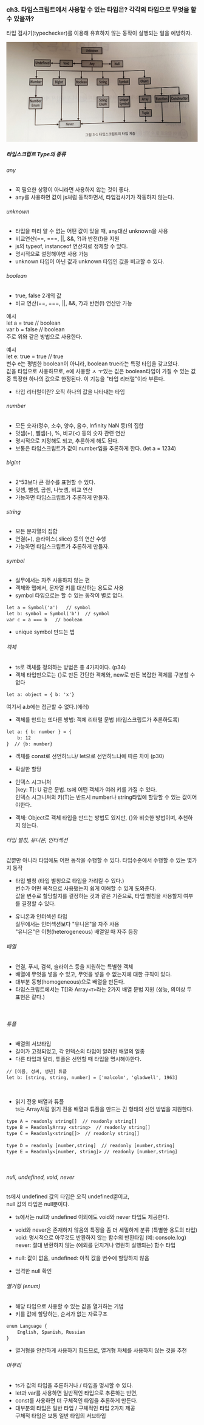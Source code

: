 ### ch3. 타입스크립트에서 사용할 수 있는 타입은? 각각의 타입으로 무엇을 할 수 있을까?

타입 검사기(typechecker)를 이용해 유효하지 않는 동작이 실행되는 일을 예방하자.

<img src = "./typelevel.jpg"/>

##### 타입스크립트 Type의 종류
###### any
- 꼭 필요한 상황이 아니라면 사용하지 않는 것이 좋다.<br />
- any를 사용하면 값이 js처럼 동작하면서, 타입검사기가 작동하지 않는다.

###### unknown
- 타입을 미리 알 수 없는 어떤 값이 있을 때, any대신 unknown을 사용
- 비교연산(==, ===, ||, &&, ?)과 반전(!)을 지원
- js의 typeof, instanceof 연산자로 정제할 수 있다.
- 명시적으로 설정해야만 사용 가능
- unknown 타입이 아닌 값과 unknown 타입인 값을 비교할 수 있다.


###### boolean
- true, false 2개의 값
- 비교 연산(==, ===, ||, &&, ?)과 반전(!) 연산만 가능<br />

예시<br />
let a = true  // boolean<br />
var b = false // boolean<br />
주로 위와 같은 방법으로 사용한다.<br />

예시<br />
let e: true = true   // true<br />
변수 e는 평범한 boolean이 아니라, boolean true라는 특정 타입을 갖고있다.<br />
값을 타입으로 사용하므로, e에 사용할 ㅅ ㅜ있는 값은 boolean타입이 가질 수 있는 값 중 특정한 하나의 값으로 한정된다. 이 기능을 "타입 리터럴"이라 부른다.<br />

- 타입 리터럴이란?
오직 하나의 값을 나타내는 타입<br />

###### number
- 모든 숫자(정수, 소수, 양수, 음수, Infinity NaN 등)의 집합
- 덧셈(+), 뺄셈(-), %, 비교(<) 등의 숫자 관련 연산
- 명시적으로 지정해도 되고, 추론하게 해도 된다.
- 보통은 타입스크립트가 값이 number임을 추론하게 한다. (let a = 1234)

###### bigint
- 2^53보다 큰 정수를 표현할 수 있다.
- 덧셈, 뺄셈, 곱셈, 나눗셈, 비교 연산
- 가능하면 타입스크립트가 추론하게 만들자.

###### string
- 모든 문자열의 집합
- 연결(+), 슬라이스(.slice) 등의 연산 수행
- 가능하면 타입스크립트가 추론하게 만들자.


###### symbol
- 실무에서는 자주 사용하지 않는 편
- 객체와 맵에서, 문자열 키를 대신하는 용도로 사용
- symbol 타입으로는 할 수 있는 동작이 별로 없다.
```
let a = Symbol('a')   // symbol
let b: symbol = Symbol('b')  // symbol
var c = a === b   // boolean
```
- unique symbol 만드는 법


###### 객체
- ts로 객체를 정의하는 방법은 총 4가지이다. (p34)
- 객체 타입만으로는 {}로 만든 간단한 객체와, new로 만든 복잡한 객체를 구분할 수 없다<br />
```
let a: object = { b: 'x'}
```
여기서 a.b에는 접근할 수 없다.(에러)

- 객체를 만드는 또다른 방법: 객체 리터럴 문법 (타입스크립트가 추론하도록)
```
let a: { b: number } = {
    b: 12
}  // {b: number}
```

- 객체를 const로 선언하느냐/ let으로 선언하느냐에 따른 차이 (p30)

- 확실한 할당

- 인덱스 시그니처<br />
[key: T]: U 같은 문법. ts에 어떤 객체가 여러 키를 가질 수 있다.<br />
인덱스 시그니처의 키(T)는 반드시 number나 string타입에 할당할 수 있는 값이어야한다.

- 객체: Object로 객체 타입을 만드는 방법도 있지만, {}와 비슷한 방법이며, 추천하지 않는다.

###### 타입 별칭, 유니온, 인터섹션
값뿐만 아니라 타입에도 어떤 동작을 수행할 수 있다. 타입수준에서 수행할 수 있는 몇가지 동작<br />

- 타입 별칭 (타입 별칭으로 타입을 가리킬 수 있다.)<br />
변수가 어떤 목적으로 사용됐는지 쉽게 이해할 수 있게 도와준다.<br />
값을 변수로 할당할지를 결정하는 것과 같은 기준으로, 타입 별칭을 사용할지 여부를 결정할 수 있다.<br />

- 유니온과 인터섹션 타입<br />
실무에서는 인터섹션보다 "유니온"을 자주 사용<br />
"유니온"은 이형(heterogeneous) 배열일 때 자주 등장<br />

###### 배열
- 연결, 푸시, 검색, 슬라이스 등을 지원하는 특별한 객체
- 배열에 무엇을 넣을 수 있고, 무엇을 넣을 수 없는지에 대한 규칙이 있다.
- 대부분 동형(homogeneous)으로 배열을 만든다.
- 타입스크립트에서는 T[]와 Array`<T>`라는 2가지 배열 문법 지원 (성능, 의미상 두 표현은 같다.)
<br />

###### 튜플
- 배열의 서브타입
- 길이가 고정되었고, 각 인덱스의 타입이 알려진 배열의 일종
- 다른 타입과 달리, 튜플은 선언할 때 타입을 명시해야한다.
```
// [이름, 성씨, 생년] 튜플
let b: [string, string, number] = ['malcolm', 'gladwell', 1963]
```
<br />

- 읽기 전용 배열과 튜플<br />
ts는 Array처럼 읽기 전용 배열과 튜플을 만드는 긴 형태의 선언 방법을 지원한다.<br />
```
type A = readonly string[]  // readonly string[]
type B = ReadonlyArray <string>  // readonly string[]
type C = Readonly<string[]>  // readonly string[]

type D = readonly [number,string]  // readonly [number,string]
type E = Readonly<[number, string]> // readonly [number,string]
```
<br />


###### null, undefined, void, never
ts에서 undefined 값의 타입은 오직 undefined뿐이고, <br />null 값의 타입은 null뿐이다.<br />
- ts에서는 null과 undefined 이외에도 void와 never 타입도 제공한다.
- void와 never은 존재하지 않음의 특징을 좀 더 세밀하게 분류 (특별한 용도의 타입)
void: 명시적으로 아무것도 반환하지 않는 함수의 반환타입 (예: console.log)<br />
never: 절대 반환하지 않는 (예외를 던지거나 영원히 실행되는) 함수 타입<br />
- null: 값이 없음, undefined: 아직 값을 변수에 할당하지 않음

- 엄격한 null 확인

###### 열거형 (enum)
- 해당 타입으로 사용할 수 있는 값을 열거하는 기법
- 키를 값에 할당하는, 순서가 없는 자료구조
```
enum Language {
    English, Spanish, Russian
}
```

- 열거형을 안전하게 사용하기 힘드므로, 열거형 자체를 사용하지 않는 것을 추천


###### 마무리
- ts가 값의 타입을 추론하거나 / 타입을 명시할 수 있다.
- let과 var를 사용하면 일반적인 타입으로 추론하는 반면,<br />
- const를 사용하면 더 구체적인 타입을 추론하게 만든다.<br />
- 대부분의 타입은 일반 타입 / 구체적인 타입 2가지 제공<br />
구체적 타입은 보통 일반 타입의 서브타입